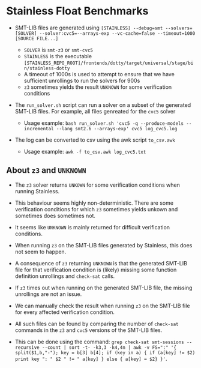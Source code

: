 # Stainless Float Benchmarks

- SMT-LIB files are generated using `[STAINLESS] --debug=smt --solvers=[SOLVER] --solver:cvc5=--arrays-exp --vc-cache=false --timeout=1000 [SOURCE FILE...]`
	- `SOLVER` is `smt-z3` or `smt-cvc5`
	- `STAINLESS` is the executable `[STAINLESS_REPO_ROOT]/frontends/dotty/target/universal/stage/bin/stainless-dotty`
	- A timeout of 1000s is used to attempt to ensure that we have sufficient unrollings to run the solvers for 900s
	- `z3` sometimes yields the result `UNKNOWN` for some verification conditions

- The `run_solver.sh` script can run a solver on a subset of the generated SMT-LIB files.  For example, all files genreated for the `cvc5` solver
	- Usage example: `bash run_solver.sh 'cvc5 -q --produce-models --incremental --lang smt2.6 --arrays-exp' cvc5 log_cvc5.log`

- The log can be converted to csv using the awk script `to_csv.awk`
	- Usage example: `awk -f to_csv.awk log_cvc5.txt`

## About `z3` and `UNKNOWN`

- The `z3` solver returns `UNKOWN` for some verification conditions when running Stainless.
- This behaviour seems highly non-deterministic.  There are some verification conditions for which `z3` sometimes yields unkown and sometimes does sometimes not.
- It seems like `UNKNOWN` is mainly returned for difficult verification conditions.
- When running `z3` on the SMT-LIB files generated by Stainless, this does not seem to happen.

- A consequence of `z3` returning `UNKNOWN` is that the generated SMT-LIB file for that verification condition is (likely) missing some function definition unrollings and `check-sat` calls.
- If `z3` times out when running on the generated SMT-LIB file, the missing unrollings are not an issue.
- We can manually check the result when running `z3` on the SMT-LIB file for every affected verification condition.
- All such files can be found by comparing the number of `check-sat` commands in the `z3` and `cvc5` versions of the SMT-LIB files.
- This can be done using the command: `grep check-sat smt-sessions --recursive --count | sort -t- -k3,3 -k4,4n | awk -v FS=":" '{ split($1,b,"-"); key = b[3] b[4]; if (key in a) { if (a[key] != $2) print key ": " $2 " != " a[key] } else { a[key] = $2} }'`.
